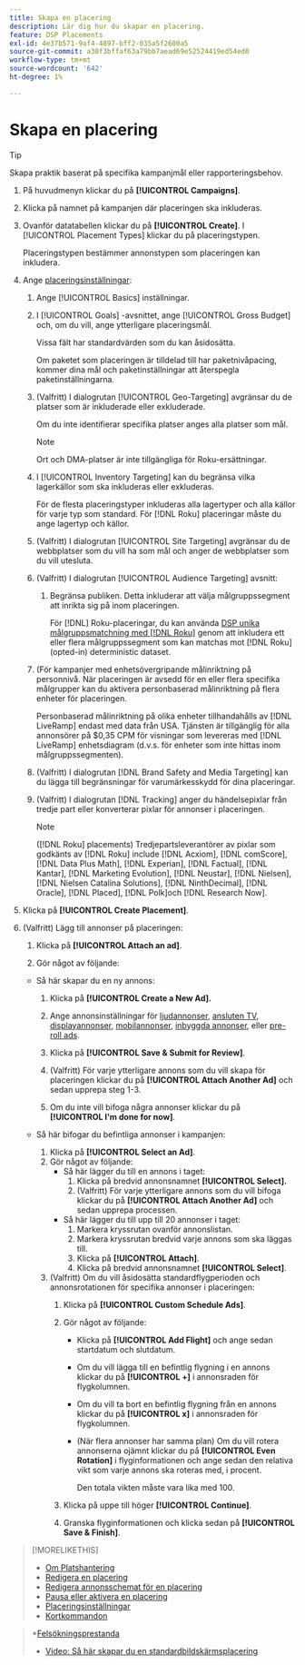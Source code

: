 ```yaml
---
title: Skapa en placering
description: Lär dig hur du skapar en placering.
feature: DSP Placements
exl-id: 4e37b571-9af4-4897-bff2-035a5f2600a5
source-git-commit: a30f3bffaf63a79bb7aead69e52524419ed54ed0
workflow-type: tm+mt
source-wordcount: '642'
ht-degree: 1%

---
```


# Skapa en placering

>[!TIP]
>
>Skapa praktik baserat på specifika kampanjmål eller rapporteringsbehov.

1. På huvudmenyn klickar du på **[!UICONTROL Campaigns]**.

1. Klicka på namnet på kampanjen där placeringen ska inkluderas.

1. Ovanför datatabellen klickar du på **[!UICONTROL Create]**. I [!UICONTROL Placement Types] klickar du på placeringstypen.

   Placeringstypen bestämmer annonstypen som placeringen kan inkludera.

1. Ange [placeringsinställningar](placement-settings.md):

   1. Ange [!UICONTROL Basics] inställningar.

   1. I [!UICONTROL Goals] -avsnittet, ange [!UICONTROL Gross Budget] och, om du vill, ange ytterligare placeringsmål.

      Vissa fält har standardvärden som du kan åsidosätta.

      Om paketet som placeringen är tilldelad till har paketnivåpacing, kommer dina mål och paketinställningar att återspegla paketinställningarna.

   1. (Valfritt) I dialogrutan [!UICONTROL Geo-Targeting] avgränsar du de platser som är inkluderade eller exkluderade.

      Om du inte identifierar specifika platser anges alla platser som mål.

      >[!NOTE]
      >
      >Ort och DMA-platser är inte tillgängliga för Roku-ersättningar.

   1. I [!UICONTROL Inventory Targeting] kan du begränsa vilka lagerkällor som ska inkluderas eller exkluderas.

      För de flesta placeringstyper inkluderas alla lagertyper och alla källor för varje typ som standard. För [!DNL Roku] placeringar måste du ange lagertyp och källor.

   1. (Valfritt) I dialogrutan [!UICONTROL Site Targeting] avgränsar du de webbplatser som du vill ha som mål och anger de webbplatser som du vill utesluta.

   1. (Valfritt) I dialogrutan [!UICONTROL Audience Targeting] avsnitt:

      1. Begränsa publiken. Detta inkluderar att välja målgruppssegment att inrikta sig på inom placeringen.

         För [!DNL] Roku-placeringar, du kan använda [DSP unika målgruppsmatchning med [!DNL Roku]](/help/dsp/inventory/roku-inventory.md) genom att inkludera ett eller flera målgruppssegment som kan matchas mot [!DNL Roku] (opted-in) deterministic dataset.
   1. (För kampanjer med enhetsövergripande målinriktning på personnivå. När placeringen är avsedd för en eller flera specifika målgrupper kan du aktivera personbaserad målinriktning på flera enheter för placeringen.

      Personbaserad målinriktning på olika enheter tillhandahålls av [!DNL LiveRamp] endast med data från USA. Tjänsten är tillgänglig för alla annonsörer på $0,35 CPM för visningar som levereras med [!DNL LiveRamp] enhetsdiagram (d.v.s. för enheter som inte hittas inom målgruppssegmenten).

   1. (Valfritt) I dialogrutan [!DNL Brand Safety and Media Targeting] kan du lägga till begränsningar för varumärkesskydd för dina placeringar.

   1. (Valfritt) I dialogrutan [!DNL Tracking] anger du händelsepixlar från tredje part eller konverterar pixlar för annonser i placeringen.

      >[!NOTE]
      >
      >([!DNL Roku] placements) Tredjepartsleverantörer av pixlar som godkänts av [!DNL Roku] include [!DNL Acxiom], [!DNL comScore], [!DNL Data Plus Math], [!DNL Experian], [!DNL Factual], [!DNL Kantar], [!DNL Marketing Evolution], [!DNL Neustar], [!DNL Nielsen], [!DNL Nielsen Catalina Solutions], [!DNL NinthDecimal], [!DNL Oracle], [!DNL Placed], [!DNL Polk]och [!DNL Research Now].


1. Klicka på **[!UICONTROL Create Placement]**.

1. (Valfritt) Lägg till annonser på placeringen:

   1. Klicka på **[!UICONTROL Attach an ad]**.

   1. Gör något av följande:
   * Så här skapar du en ny annons:

      1. Klicka på **[!UICONTROL Create a New Ad].**

      1. Ange annonsinställningar för [ljudannonser](/help/dsp/campaign-management/ads/ad-settings-audio.md), [ansluten TV](/help/dsp/campaign-management/ads/ad-settings-connected-tv.md), [displayannonser](/help/dsp/campaign-management/ads/ad-settings-display.md), [mobilannonser](/help/dsp/campaign-management/ads/ad-settings-mobile.md), [inbyggda annonser](/help/dsp/campaign-management/ads/ad-settings-native.md), eller [pre-roll ads](/help/dsp/campaign-management/ads/ad-settings-pre-roll.md).

      1. Klicka på **[!UICONTROL Save & Submit for Review]**.

      1. (Valfritt) För varje ytterligare annons som du vill skapa för placeringen klickar du på **[!UICONTROL Attach Another Ad]** och sedan upprepa steg 1-3.

      1. Om du inte vill bifoga några annonser klickar du på **[!UICONTROL I'm done for now]**.
   * Så här bifogar du befintliga annonser i kampanjen:

      1. Klicka på **[!UICONTROL Select an Ad]**.
      1. Gör något av följande:
         * Så här lägger du till en annons i taget:
            1. Klicka på bredvid annonsnamnet **[!UICONTROL Select].**
            1. (Valfritt) För varje ytterligare annons som du vill bifoga klickar du på **[!UICONTROL Attach Another Ad]** och sedan upprepa processen.
         * Så här lägger du till upp till 20 annonser i taget:
            1. Markera kryssrutan ovanför annonslistan.
            1. Markera kryssrutan bredvid varje annons som ska läggas till.
            1. Klicka på **[!UICONTROL Attach]**.
            1. Klicka på bredvid annonsnamnet **[!UICONTROL Select]**.
      1. (Valfritt) Om du vill åsidosätta standardflygperioden och annonsrotationen för specifika annonser i placeringen:
         1. Klicka på **[!UICONTROL Custom Schedule Ads]**.

         1. Gör något av följande:

            * Klicka på **[!UICONTROL Add Flight]** och ange sedan startdatum och slutdatum.

            * Om du vill lägga till en befintlig flygning i en annons klickar du på **[!UICONTROL +]** i annonsraden för flygkolumnen.

            * Om du vill ta bort en befintlig flygning från en annons klickar du på **[!UICONTROL x]** i annonsraden för flygkolumnen.

            * (När flera annonser har samma plan) Om du vill rotera annonserna ojämnt klickar du på **[!UICONTROL Even Rotation]** i flyginformationen och ange sedan den relativa vikt som varje annons ska roteras med, i procent.

               Den totala vikten måste vara lika med 100.
         1. Klicka på uppe till höger **[!UICONTROL Continue]**.

         1. Granska flyginformationen och klicka sedan på **[!UICONTROL Save & Finish]**.




>[!MORELIKETHIS]
>
>* [Om Platshantering](placement-about.md)
>* [Redigera en placering](placement-edit.md)
>* [Redigera annonsschemat för en placering](placement-edit-ad-schedule.md)
>* [Pausa eller aktivera en placering](placement-pause-activate.md)
>* [Placeringsinställningar](placement-settings.md)
>* [Kortkommandon](/help/dsp/campaign-management/reports/keyboard-shortcuts.md)

   >*[Felsökningsprestanda](/help/dsp/optimization/troubleshooting-performance.md)
>* [Video: Så här skapar du en standardbildskärmsplacering](https://video.tv.adobe.com/v/340454)

